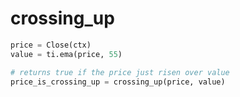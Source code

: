 # crossing\_up

```python
price = Close(ctx)
value = ti.ema(price, 55)

# returns true if the price just risen over value
price_is_crossing_up = crossing_up(price, value) 
```

